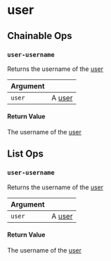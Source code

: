 # user

## Chainable Ops
<h3 id="user-username"><code>user-username</code></h3>

Returns the username of the [user](https://docs.wandb.ai/ref/weave/user)

| Argument |  | 
| :--- | :--- |
| `user` | A [user](https://docs.wandb.ai/ref/weave/user) |

#### Return Value
The username of the [user](https://docs.wandb.ai/ref/weave/user)


## List Ops
<h3 id="user-username"><code>user-username</code></h3>

Returns the username of the [user](https://docs.wandb.ai/ref/weave/user)

| Argument |  | 
| :--- | :--- |
| `user` | A [user](https://docs.wandb.ai/ref/weave/user) |

#### Return Value
The username of the [user](https://docs.wandb.ai/ref/weave/user)

